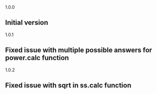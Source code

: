 1.0.0

## Initial version

1.0.1

## Fixed issue with multiple possible answers for power.calc function

1.0.2

## Fixed issue with sqrt in ss.calc function
